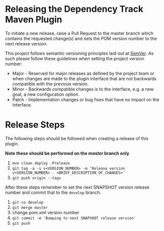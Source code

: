 # Releasing the Dependency Track Maven Plugin

To initiate a new release, raise a Pull Request to the master branch which contains the requested change(s) and sets the 
POM version number to the next release version.

This project follows semantic versioning principles laid out at [SemVer](https://semver.org/).  As such please follow 
these guidelines when setting the project version number:
* Major - Reserved for major releases as defined by the project team or when changes are made to the plugin interface 
that are not backwards compatible with the previous version.
* Minor - Backwards compatible changes is to the interface, e.g. a new goal, a new configuration
option.
* Patch - Implementation changes or bug fixes that have no impact on the interface.  

# Release Steps

The following steps should be followed when creating a release of this plugin.

**Note these should be performed on the _master_ branch only**

1. `mvn clean deploy -Prelease`
2. `git tag -a -s v<VERSION_NUMBER> -m 'Release version v<VERSION_NUMBER> - <BRIEF_DESCRIPTION_OF_CHANGES>'`
3. `git push origin --tags`

After these steps remember to set the next SNAPSHOT version release number and commit that to the `develop` branch.

1. `git co develop`
2. `git merge master` 
3. change pom.xml version number
4. `git commit -m 'Bumping to next SNAPSHOT release version'`
5. `git push`
